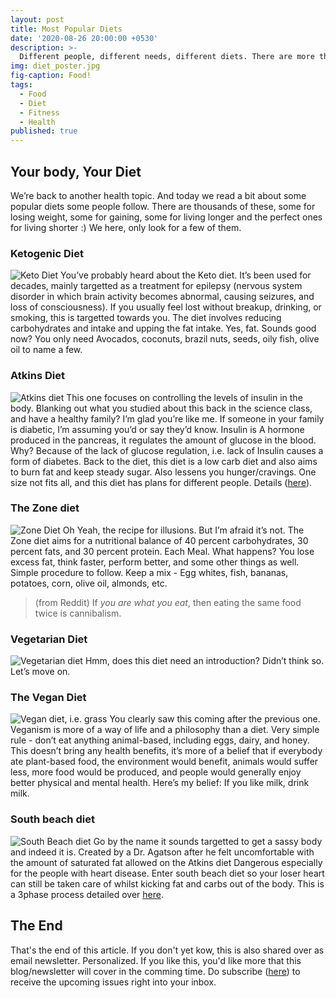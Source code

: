 ```yaml
---
layout: post
title: Most Popular Diets
date: '2020-08-26 20:00:00 +0530'
description: >-
  Different people, different needs, different diets. There are more than two and we look at some of the most famous ones.
img: diet_poster.jpg
fig-caption: Food!
tags:
  - Food
  - Diet
  - Fitness
  - Health
published: true
---
```

Your body, Your Diet
------

We’re back to another health topic. And today we read a bit about some popular diets some people follow. There are thousands of these, some for losing weight, some for gaining, some for living longer and the perfect ones for living shorter :)
We here, only look for a few of them.

### Ketogenic Diet
![Keto Diet](https://images.unsplash.com/photo-1529060041742-e924283f4889)
You’ve probably heard about the Keto diet. It’s been used for decades, mainly targetted as a treatment for epilepsy (nervous system disorder in which brain activity becomes abnormal, causing seizures, and loss of consciousness). If you usually feel lost without breakup, drinking, or smoking, this is targetted towards you.
The diet involves reducing carbohydrates and intake and upping the fat intake. Yes, fat. Sounds good now? You only need Avocados, coconuts, brazil nuts, seeds, oily fish, olive oil to name a few.

### Atkins Diet
![Atkins diet](https://files.atkins.com/how-it-works/landing/how-it-works-header-desktop.png?auto=compress)
This one focuses on controlling the levels of insulin in the body. Blanking out what you studied about this back in the science class, and have a healthy family? I’m glad you’re like me.
If someone in your family is diabetic, I’m assuming you’d or say they’d know.
Insulin is A hormone produced in the pancreas, it regulates the amount of glucose in the blood. Why? Because of the lack of glucose regulation, i.e. lack of Insulin causes a form of diabetes.
Back to the diet, this diet is a low carb diet and also aims to burn fat and keep steady sugar. Also lessens you hunger/cravings. One size not fits all, and this diet has plans for different people. Details ([here](https://www.atkins.com/how-it-works)).

### The Zone diet
![Zone Diet](https://www.zonediet.com/uploads/pyramid-1.jpg)
Oh Yeah, the recipe for illusions. But I’m afraid it’s not. The Zone diet aims for a nutritional balance of 40 percent carbohydrates, 30 percent fats, and 30 percent protein. Each Meal.
What happens? You lose excess fat, think faster, perform better, and some other things as well.
Simple procedure to follow. Keep a mix - Egg whites, fish, bananas, potatoes, corn, olive oil, almonds, etc.

> (from Reddit) If *you are what you eat*, then eating the same food twice is cannibalism.

### Vegetarian Diet
![Vegetarian diet](https://static.independent.co.uk/s3fs-public/thumbnails/image/2018/08/16/09/vegan-diet-change-body.jpg)
Hmm, does this diet need an introduction? Didn’t think so.
Let’s move on.

### The Vegan Diet
![Vegan diet, i.e. grass](https://www.verywellhealth.com/thmb/17BPVYyUkonmuitnOQrUE5ZRL-g=/3864x2576/filters:fill(87E3EF,1)/great-lawn-in-sunlight-871130222-5c16b58cc9e77c0001420033.jpg)
You clearly saw this coming after the previous one. Veganism is more of a way of life and a philosophy than a diet. Very simple rule - don’t eat anything animal-based, including eggs, dairy, and honey. 
This doesn’t bring any health benefits, it’s more of a belief that if everybody ate plant-based food, the environment would benefit, animals would suffer less, more food would be produced, and people would generally enjoy better physical and mental health.
Here’s my belief: If you like milk, drink milk.

### South beach diet
![South Beach diet](https://images.agoramedia.com/everydayhealth/gcms/The-South-Beach-Diet-722x406.jpg)
Go by the name it sounds targetted to get a sassy body and indeed it is. Created by a Dr. Agatson after he felt uncomfortable with the amount of saturated fat allowed on the Atkins diet Dangerous especially for the people with heart disease.
Enter south beach diet so your loser heart can still be taken care of whilst kicking fat and carbs out of the body.
This is a 3phase process detailed over [here](https://www.healthline.com/nutrition/south-beach-diet#section2).

The End
-----

That's the end of this article. If you don't yet kow, this is also shared over as email newsletter. Personalized. If you like this, you'd like more that this blog/newsletter will cover in the comming time. Do subscribe ([here](https://cutt.ly/mfiHvFA)) to receive the upcoming issues right into your inbox.
